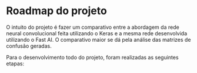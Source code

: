 # Roadmap do projeto

O intuito do projeto é fazer um comparativo entre a abordagem da rede neural convolucional feita utilizando o Keras e a mesma rede desenvolvida utilizando o Fast AI. O comparativo maior se dá pela análise das matrizes de confusão geradas.

Para o desenvolvimento todo do projeto, foram realizadas as seguintes etapas:

